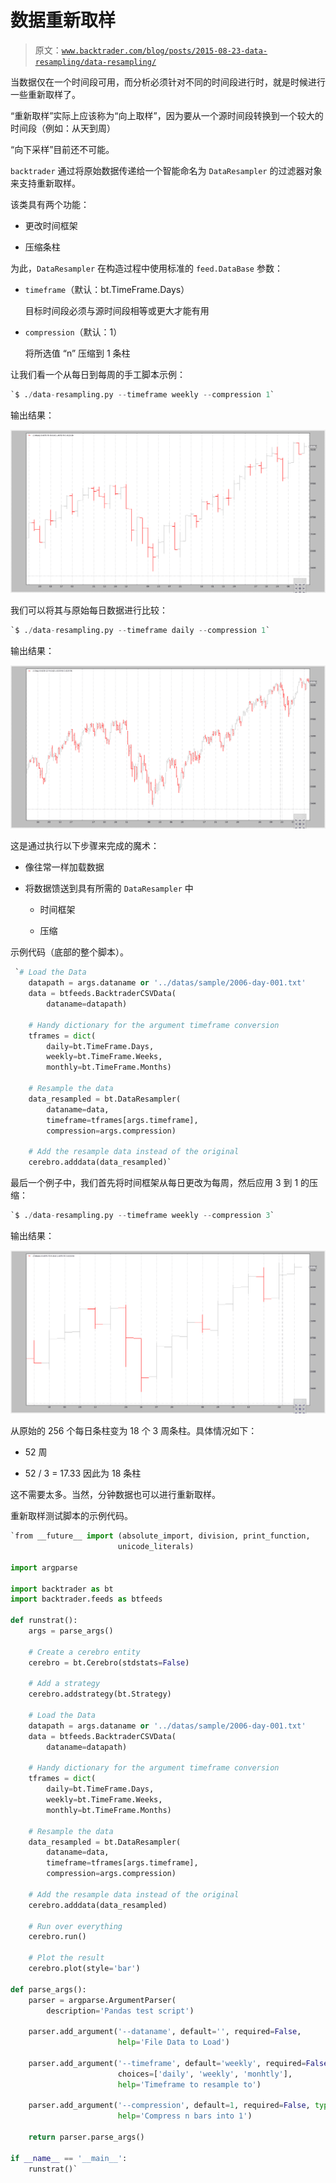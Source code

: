 # 数据重新取样

> 原文：[`www.backtrader.com/blog/posts/2015-08-23-data-resampling/data-resampling/`](https://www.backtrader.com/blog/posts/2015-08-23-data-resampling/data-resampling/)

当数据仅在一个时间段可用，而分析必须针对不同的时间段进行时，就是时候进行一些重新取样了。

“重新取样”实际上应该称为“向上取样”，因为要从一个源时间段转换到一个较大的时间段（例如：从天到周）

“向下采样”目前还不可能。

`backtrader` 通过将原始数据传递给一个智能命名为 `DataResampler` 的过滤器对象来支持重新取样。

该类具有两个功能：

+   更改时间框架

+   压缩条柱

为此，`DataResampler` 在构造过程中使用标准的 `feed.DataBase` 参数：

+   `timeframe`（默认：bt.TimeFrame.Days）

    目标时间段必须与源时间段相等或更大才能有用

+   `compression`（默认：1）

    将所选值 “n” 压缩到 1 条柱

让我们看一个从每日到每周的手工脚本示例：

```py
`$ ./data-resampling.py --timeframe weekly --compression 1` 
```

输出结果：

![image](img/d4fb746f392cdd09d8df33d275cac149.png)

我们可以将其与原始每日数据进行比较：

```py
`$ ./data-resampling.py --timeframe daily --compression 1` 
```

输出结果：

![image](img/15344c8ee6a11e8dcaa02f05f63aa04f.png)

这是通过执行以下步骤来完成的魔术：

+   像往常一样加载数据

+   将数据馈送到具有所需的 `DataResampler` 中

    +   时间框架

    +   压缩

示例代码（底部的整个脚本）。

```py
 `# Load the Data
    datapath = args.dataname or '../datas/sample/2006-day-001.txt'
    data = btfeeds.BacktraderCSVData(
        dataname=datapath)

    # Handy dictionary for the argument timeframe conversion
    tframes = dict(
        daily=bt.TimeFrame.Days,
        weekly=bt.TimeFrame.Weeks,
        monthly=bt.TimeFrame.Months)

    # Resample the data
    data_resampled = bt.DataResampler(
        dataname=data,
        timeframe=tframes[args.timeframe],
        compression=args.compression)

    # Add the resample data instead of the original
    cerebro.adddata(data_resampled)` 
```

最后一个例子中，我们首先将时间框架从每日更改为每周，然后应用 3 到 1 的压缩：

```py
`$ ./data-resampling.py --timeframe weekly --compression 3` 
```

输出结果：

![image](img/4f595a25f1b4ef03bd4d4973e3995791.png)

从原始的 256 个每日条柱变为 18 个 3 周条柱。具体情况如下：

+   52 周

+   52 / 3 = 17.33 因此为 18 条柱

这不需要太多。当然，分钟数据也可以进行重新取样。

重新取样测试脚本的示例代码。

```py
`from __future__ import (absolute_import, division, print_function,
                        unicode_literals)

import argparse

import backtrader as bt
import backtrader.feeds as btfeeds

def runstrat():
    args = parse_args()

    # Create a cerebro entity
    cerebro = bt.Cerebro(stdstats=False)

    # Add a strategy
    cerebro.addstrategy(bt.Strategy)

    # Load the Data
    datapath = args.dataname or '../datas/sample/2006-day-001.txt'
    data = btfeeds.BacktraderCSVData(
        dataname=datapath)

    # Handy dictionary for the argument timeframe conversion
    tframes = dict(
        daily=bt.TimeFrame.Days,
        weekly=bt.TimeFrame.Weeks,
        monthly=bt.TimeFrame.Months)

    # Resample the data
    data_resampled = bt.DataResampler(
        dataname=data,
        timeframe=tframes[args.timeframe],
        compression=args.compression)

    # Add the resample data instead of the original
    cerebro.adddata(data_resampled)

    # Run over everything
    cerebro.run()

    # Plot the result
    cerebro.plot(style='bar')

def parse_args():
    parser = argparse.ArgumentParser(
        description='Pandas test script')

    parser.add_argument('--dataname', default='', required=False,
                        help='File Data to Load')

    parser.add_argument('--timeframe', default='weekly', required=False,
                        choices=['daily', 'weekly', 'monhtly'],
                        help='Timeframe to resample to')

    parser.add_argument('--compression', default=1, required=False, type=int,
                        help='Compress n bars into 1')

    return parser.parse_args()

if __name__ == '__main__':
    runstrat()` 
```
